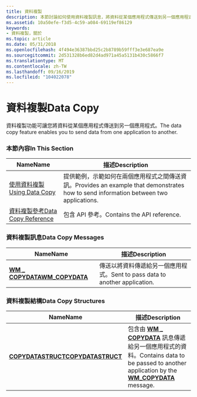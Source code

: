 ```yaml
---
title: 資料複製
description: 本節討論如何使用資料複製訊息，將資料從某個應用程式傳送到另一個應用程式。
ms.assetid: 10a50efe-f3d5-4c59-a084-69119ef86129
keywords:
- 資料複製，關於
ms.topic: article
ms.date: 05/31/2018
ms.openlocfilehash: 4f494e36387bbd25c2b8789b59fff3e3e687ea9e
ms.sourcegitcommit: 2d531328b6ed82d4ad971a45a5131b430c5866f7
ms.translationtype: MT
ms.contentlocale: zh-TW
ms.lasthandoff: 09/16/2019
ms.locfileid: "104022078"
---
```

# <a name="data-copy"></a><span data-ttu-id="2ed07-104">資料複製</span><span class="sxs-lookup"><span data-stu-id="2ed07-104">Data Copy</span></span>

<span data-ttu-id="2ed07-105">資料複製功能可讓您將資料從某個應用程式傳送到另一個應用程式。</span><span class="sxs-lookup"><span data-stu-id="2ed07-105">The data copy feature enables you to send data from one application to another.</span></span>

### <a name="in-this-section"></a><span data-ttu-id="2ed07-106">本節內容</span><span class="sxs-lookup"><span data-stu-id="2ed07-106">In This Section</span></span>



| <span data-ttu-id="2ed07-107">Name</span><span class="sxs-lookup"><span data-stu-id="2ed07-107">Name</span></span>                                                      | <span data-ttu-id="2ed07-108">描述</span><span class="sxs-lookup"><span data-stu-id="2ed07-108">Description</span></span>                                                                                        |
|-----------------------------------------------------------|----------------------------------------------------------------------------------------------------|
| [<span data-ttu-id="2ed07-109">使用資料複製</span><span class="sxs-lookup"><span data-stu-id="2ed07-109">Using Data Copy</span></span>](using-data-copy.md)<br/>         | <span data-ttu-id="2ed07-110">提供範例，示範如何在兩個應用程式之間傳送資訊。</span><span class="sxs-lookup"><span data-stu-id="2ed07-110">Provides an example that demonstrates how to send information between two applications.</span></span><br/> |
| [<span data-ttu-id="2ed07-111">資料複製參考</span><span class="sxs-lookup"><span data-stu-id="2ed07-111">Data Copy Reference</span></span>](data-copy-reference.md)<br/> | <span data-ttu-id="2ed07-112">包含 API 參考。</span><span class="sxs-lookup"><span data-stu-id="2ed07-112">Contains the API reference.</span></span><br/>                                                             |



 

### <a name="data-copy-messages"></a><span data-ttu-id="2ed07-113">資料複製訊息</span><span class="sxs-lookup"><span data-stu-id="2ed07-113">Data Copy Messages</span></span>



| <span data-ttu-id="2ed07-114">Name</span><span class="sxs-lookup"><span data-stu-id="2ed07-114">Name</span></span>                                           | <span data-ttu-id="2ed07-115">描述</span><span class="sxs-lookup"><span data-stu-id="2ed07-115">Description</span></span>                                           |
|------------------------------------------------|-------------------------------------------------------|
| [<span data-ttu-id="2ed07-116">**WM \_ COPYDATA**</span><span class="sxs-lookup"><span data-stu-id="2ed07-116">**WM\_COPYDATA**</span></span>](wm-copydata.md)<br/> | <span data-ttu-id="2ed07-117">傳送以將資料傳遞給另一個應用程式。</span><span class="sxs-lookup"><span data-stu-id="2ed07-117">Sent to pass data to another application.</span></span> <br/> |



 

### <a name="data-copy-structures"></a><span data-ttu-id="2ed07-118">資料複製結構</span><span class="sxs-lookup"><span data-stu-id="2ed07-118">Data Copy Structures</span></span>



| <span data-ttu-id="2ed07-119">Name</span><span class="sxs-lookup"><span data-stu-id="2ed07-119">Name</span></span>                                                | <span data-ttu-id="2ed07-120">描述</span><span class="sxs-lookup"><span data-stu-id="2ed07-120">Description</span></span>                                                                                                       |
|-----------------------------------------------------|-------------------------------------------------------------------------------------------------------------------|
| [<span data-ttu-id="2ed07-121">**COPYDATASTRUCT**</span><span class="sxs-lookup"><span data-stu-id="2ed07-121">**COPYDATASTRUCT**</span></span>](/windows/win32/api/winuser/ns-winuser-copydatastruct)<br/> | <span data-ttu-id="2ed07-122">包含由 [**WM \_ COPYDATA**](wm-copydata.md) 訊息傳遞給另一個應用程式的資料。</span><span class="sxs-lookup"><span data-stu-id="2ed07-122">Contains data to be passed to another application by the [**WM\_COPYDATA**](wm-copydata.md) message.</span></span> <br/> |



 

 

 






